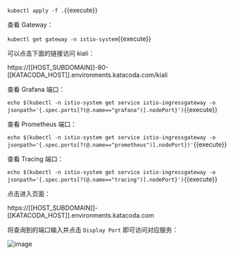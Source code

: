 `kubectl apply -f .`{{execute}}

查看 Gateway：

`kubectl get gateway -n istio-system`{{execute}}

可以点击下面的链接访问 kiali：

https://[[HOST_SUBDOMAIN]]-80-[[KATACODA_HOST]].environments.katacoda.com/kiali

查看 Grafana 端口：

`echo $(kubectl -n istio-system get service istio-ingressgateway -o jsonpath='{.spec.ports[?(@.name=="grafana")].nodePort}')`{{execute}}

查看 Prometheus 端口：

`echo $(kubectl -n istio-system get service istio-ingressgateway -o jsonpath='{.spec.ports[?(@.name=="prometheus")].nodePort})'`{{execute}}

查看 Tracing 端口：

`echo $(kubectl -n istio-system get service istio-ingressgateway -o jsonpath='{.spec.ports[?(@.name=="tracing")].nodePort}')`{{execute}}

点击进入页面：

https://[[HOST_SUBDOMAIN]]-[[KATACODA_HOST]].environments.katacoda.com

将查询到的端口输入并点击 `Display Port` 即可访问对应服务：

![image](https://tvax3.sinaimg.cn/large/ad5fbf65ly1ge1i1rjevnj21hc0q8jst.jpg)
